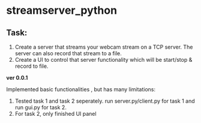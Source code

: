 # streamserver_python

## Task:

1. Create a server that streams your webcam stream on a TCP server. The server can also record that stream to a file.
2. Create a UI to control that server functionality which will be start/stop & record to file.


**ver 0.0.1**

Implemented basic functionalities , but has many limitations:

1. Tested task 1 and task 2 seperately. run server.py/client.py for task 1 and run gui.py for task 2.
2. For task 2, only finished UI panel
